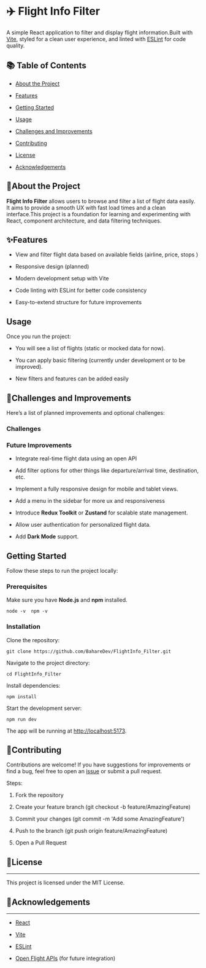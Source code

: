 ✈️ Flight Info Filter
=====================

A simple React application to filter and display flight information.Built with [Vite](https://vitejs.dev/), styled for a clean user experience, and linted with [ESLint](https://eslint.org/) for code quality.

📚 Table of Contents
--------------------

*   [About the Project](#about-the-project)
    
*   [Features](#features)
    
*   [Getting Started](#getting-started)
    
*   [Usage](#usage)
    
*   [Challenges and Improvements](#challenges-and-improvements)
    
*   [Contributing](#contributing)
    
*   [License](#license)
    
*   [Acknowledgements](#acknowledgements)
    

 ## 📖About the Project

**Flight Info Filter** allows users to browse and filter a list of flight data easily. It aims to provide a smooth UX with fast load times and a clean interface.This project is a foundation for learning and experimenting with React, component architecture, and data filtering techniques.

 ## ✨Features

*   View and filter flight data based on available fields (airline, price, stops )
    
*   Responsive design (planned)
    
*   Modern development setup with Vite
    
*   Code linting with ESLint for better code consistency
    
*   Easy-to-extend structure for future improvements
  
## Usage

Once you run the project:

*   You will see a list of flights (static or mocked data for now).
    
*   You can apply basic filtering (currently under development or to be improved).
    
*   New filters and features can be added easily

## 🎯Challenges and Improvements

Here’s a list of planned improvements and optional challenges:

### Challenges

### Future Improvements

*   Integrate real-time flight data using an open API
    
*   Add filter options for other things like departure/arrival time, destination, etc.
    
*   Implement a fully responsive design for mobile and tablet views.
    
*   Add a menu in the sidebar for more ux and responsiveness
    
*   Introduce **Redux Toolkit** or **Zustand** for scalable state management.
    
*   Allow user authentication for personalized flight data.
    
*   Add **Dark Mode** support.
    
 ## Getting Started

Follow these steps to run the project locally:

### Prerequisites

Make sure you have **Node.js** and **npm** installed.

    node -v  npm -v

### Installation

Clone the repository:

    git clone https://github.com/BahareDev/FlightInfo_Filter.git   

Navigate to the project directory:

    cd FlightInfo_Filter

Install dependencies:

    npm install

Start the development server:
   
    npm run dev 

The app will be running at [http://localhost:5173](http://localhost:5173).    

 ## 🤝Contributing
 
Contributions are welcome! If you have suggestions for improvements or find a bug, feel free to open an [issue](https://github.com/BahareDev/FlightInfo_Filter/issues) or submit a pull request.

Steps:

1.  Fork the repository
    
2.  Create your feature branch (git checkout -b feature/AmazingFeature)
    
3.  Commit your changes (git commit -m 'Add some AmazingFeature')
    
4.  Push to the branch (git push origin feature/AmazingFeature)
    
5.  Open a Pull Request
    

## 📄License
----------

This project is licensed under the MIT License.

## 🙏Acknowledgements
-------------------

*   [React](https://react.dev/)
    
*   [Vite](https://vitejs.dev/)
    
*   [ESLint](https://eslint.org/)
    
*   [Open Flight APIs](https://aviationstack.com/) (for future integration)
